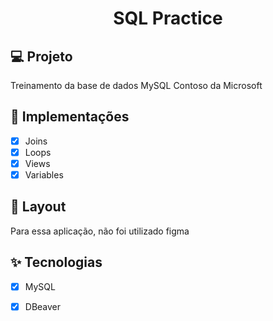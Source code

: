 <h1 align="center">
SQL Practice
</h1>

## 💻 Projeto

Treinamento da base de dados MySQL Contoso da Microsoft

## 🔨 Implementações

- [x] Joins
- [x] Loops
- [x] Views
- [x] Variables

## 🎨 Layout

Para essa aplicação, não foi utilizado figma

## ✨ Tecnologias

- [x] MySQL
- [x] DBeaver


